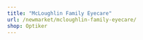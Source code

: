 ```yaml
---
title: "McLoughlin Family Eyecare"
url: /newmarket/mcloughlin-family-eyecare/
shop: Optiker
---
```

